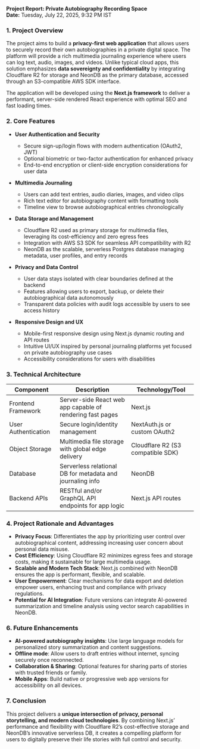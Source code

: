**Project Report: Private Autobiography Recording Space**  
**Date:** Tuesday, July 22, 2025, 9:32 PM IST

### 1. Project Overview

The project aims to build a **privacy-first web application** that allows users to securely record their own autobiographies in a private digital space. The platform will provide a rich multimedia journaling experience where users can log text, audio, images, and videos. Unlike typical cloud apps, this solution emphasizes **data sovereignty and confidentiality** by integrating Cloudflare R2 for storage and NeonDB as the primary database, accessed through an S3-compatible AWS SDK interface.

The application will be developed using the **Next.js framework** to deliver a performant, server-side rendered React experience with optimal SEO and fast loading times.

### 2. Core Features

- **User Authentication and Security**  
  - Secure sign-up/login flows with modern authentication (OAuth2, JWT)  
  - Optional biometric or two-factor authentication for enhanced privacy  
  - End-to-end encryption or client-side encryption considerations for user data

- **Multimedia Journaling**  
  - Users can add text entries, audio diaries, images, and video clips  
  - Rich text editor for autobiography content with formatting tools  
  - Timeline view to browse autobiographical entries chronologically

- **Data Storage and Management**  
  - Cloudflare R2 used as primary storage for multimedia files, leveraging its cost-efficiency and zero egress fees  
  - Integration with AWS S3 SDK for seamless API compatibility with R2  
  - NeonDB as the scalable, serverless Postgres database managing metadata, user profiles, and entry records

- **Privacy and Data Control**  
  - User data stays isolated with clear boundaries defined at the backend  
  - Features allowing users to export, backup, or delete their autobiographical data autonomously  
  - Transparent data policies with audit logs accessible by users to see access history

- **Responsive Design and UX**  
  - Mobile-first responsive design using Next.js dynamic routing and API routes  
  - Intuitive UI/UX inspired by personal journaling platforms yet focused on private autobiography use cases  
  - Accessibility considerations for users with disabilities

### 3. Technical Architecture

| Component               | Description                                              | Technology/Tool                  |
|-------------------------|----------------------------------------------------------|--------------------------------|
| Frontend Framework      | Server-side React web app capable of rendering fast pages | Next.js                        |
| User Authentication    | Secure login/identity management                         | NextAuth.js or custom OAuth2   |
| Object Storage         | Multimedia file storage with global edge delivery        | Cloudflare R2 (S3 compatible SDK) |
| Database               | Serverless relational DB for metadata and journaling info | NeonDB                        |
| Backend APIs           | RESTful and/or GraphQL API endpoints for app logic       | Next.js API routes             |

### 4. Project Rationale and Advantages

- **Privacy Focus**: Differentiates the app by prioritizing user control over autobiographical content, addressing increasing user concern about personal data misuse.
- **Cost Efficiency**: Using Cloudflare R2 minimizes egress fees and storage costs, making it sustainable for large multimedia usage.
- **Scalable and Modern Tech Stack**: Next.js combined with NeonDB ensures the app is performant, flexible, and scalable.
- **User Empowerment**: Clear mechanisms for data export and deletion empower users, enhancing trust and compliance with privacy regulations.
- **Potential for AI Integration**: Future versions can integrate AI-powered summarization and timeline analysis using vector search capabilities in NeonDB.

### 6. Future Enhancements

- **AI-powered autobiography insights**: Use large language models for personalized story summarization and content suggestions.
- **Offline mode**: Allow users to draft entries without internet, syncing securely once reconnected.
- **Collaboration & Sharing**: Optional features for sharing parts of stories with trusted friends or family.
- **Mobile Apps**: Build native or progressive web app versions for accessibility on all devices.

### 7. Conclusion

This project delivers a **unique intersection of privacy, personal storytelling, and modern cloud technologies**. By combining Next.js’ performance and flexibility with Cloudflare R2’s cost-effective storage and NeonDB’s innovative serverless DB, it creates a compelling platform for users to digitally preserve their life stories with full control and security.
